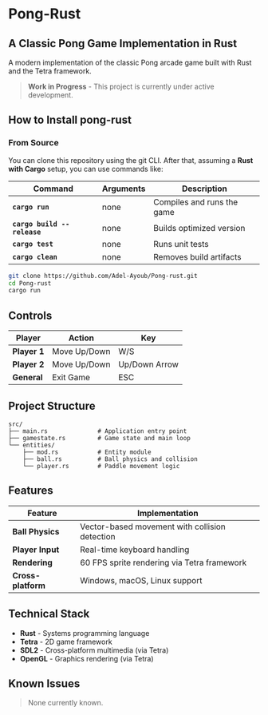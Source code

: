 # Pong-Rust

## A Classic Pong Game Implementation in Rust

A modern implementation of the classic Pong arcade game built with Rust and the Tetra framework.

> **Work in Progress** - This project is currently under active development.

## How to Install pong-rust

### From Source

You can clone this repository using the git CLI.
After that, assuming a **Rust with Cargo** setup, you can use commands like:

| Command | Arguments | Description |
| ------- | --------- | ----------- |
| **`cargo run`** | none | Compiles and runs the game |
| **`cargo build --release`** | none | Builds optimized version |
| **`cargo test`** | none | Runs unit tests |
| **`cargo clean`** | none | Removes build artifacts |

```bash
git clone https://github.com/Adel-Ayoub/Pong-rust.git
cd Pong-rust
cargo run
```

## Controls

| Player | Action | Key |
| ------ | ------ | --- |
| **Player 1** | Move Up/Down | W/S |
| **Player 2** | Move Up/Down | Up/Down Arrow |
| **General** | Exit Game | ESC |

## Project Structure

```
src/
├── main.rs              # Application entry point
├── gamestate.rs         # Game state and main loop
└── entities/
    ├── mod.rs           # Entity module
    ├── ball.rs          # Ball physics and collision
    └── player.rs        # Paddle movement logic
```

## Features

| Feature | Implementation |
| ------- | -------------- |
| **Ball Physics** | Vector-based movement with collision detection |
| **Player Input** | Real-time keyboard handling |
| **Rendering** | 60 FPS sprite rendering via Tetra framework |
| **Cross-platform** | Windows, macOS, Linux support |

## Technical Stack

- **Rust** - Systems programming language
- **Tetra** - 2D game framework
- **SDL2** - Cross-platform multimedia (via Tetra)
- **OpenGL** - Graphics rendering (via Tetra)

## Known Issues

> None currently known.
